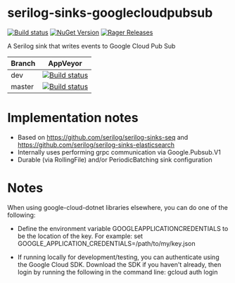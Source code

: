 # serilog-sinks-googlecloudpubsub
[![Build status](https://ci.appveyor.com/api/projects/status/afbwe9ssan2quind?svg=true)](https://ci.appveyor.com/project/operezfuentes/serilog-sinks-googlecloudpubsub/branch/master)  [![NuGet Version](http://img.shields.io/nuget/v/Serilog.Sinks.GoogleCloudPubSub.svg?style=flat)](https://www.nuget.org/packages/Serilog.Sinks.GoogleCloudPubSub/) [![Rager Releases](http://rager.io/badge.svg?url=https%3A%2F%2Fwww.nuget.org%2Fpackages%2FSerilog.Sinks.GoogleCloudPubSub%2F)](http://rager.io/projects/search?badge=1&query=nuget.org/packages/Serilog.Sinks.GoogleCloudPubSub/)

A Serilog sink that writes events to Google Cloud Pub Sub

Branch  | AppVeyor 
------------- | ------------- 
dev | [![Build status](https://ci.appveyor.com/api/projects/status/afbwe9ssan2quind/branch/dev?svg=true)](https://ci.appveyor.com/project/operezfuentes/serilog-sinks-googlecloudpubsub/branch/dev) 
master | [![Build status](https://ci.appveyor.com/api/projects/status/afbwe9ssan2quind/branch/master?svg=true)](https://ci.appveyor.com/project/operezfuentes/serilog-sinks-googlecloudpubsub/branch/master)


# Implementation notes

- Based on https://github.com/serilog/serilog-sinks-seq and https://github.com/serilog/serilog-sinks-elasticsearch
- Internally uses performing grpc communication via Google.Pubsub.V1
- Durable (via RollingFile) and/or PeriodicBatching sink configuration

# Notes 

When using google-cloud-dotnet libraries elsewhere, you can do one of the following:

- Define the environment variable GOOGLEAPPLICATIONCREDENTIALS to be the location of the key. For example:
set GOOGLE_APPLICATION_CREDENTIALS=/path/to/my/key.json

- If running locally for development/testing, you can authenticate using the Google Cloud SDK. Download the SDK if you haven't already, then login by running the following in the command line:
gcloud auth login
